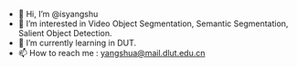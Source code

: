 - 👋 Hi, I’m @isyangshu
- 👀 I’m interested in Video Object Segmentation, Semantic Segmentation, Salient Object Detection.
- 🌱 I’m currently learning in DUT.
- 📫 How to reach me : yangshua@mail.dlut.edu.cn

<!---
isyangshu/isyangshu is a ✨ special ✨ repository because its `README.md` (this file) appears on your GitHub profile.
You can click the Preview link to take a look at your changes.
--->
